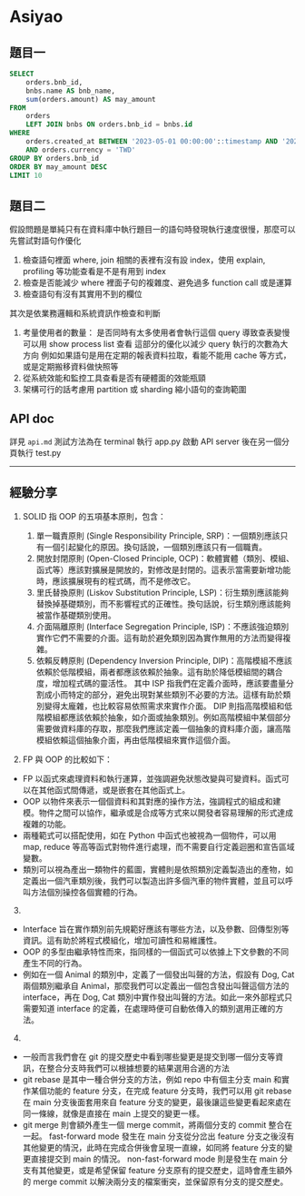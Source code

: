 # Asiyao

## 題目一

```sql
SELECT
    orders.bnb_id,
    bnbs.name AS bnb_name,
    sum(orders.amount) AS may_amount
FROM
    orders
    LEFT JOIN bnbs ON orders.bnb_id = bnbs.id
WHERE
    orders.created_at BETWEEN '2023-05-01 00:00:00'::timestamp AND '2023-06-01 00:00:00'::timestamp
    AND orders.currency = 'TWD'
GROUP BY orders.bnb_id
ORDER BY may_amount DESC
LIMIT 10
```

## 題目二

假設問題是單純只有在資料庫中執行題目一的語句時發現執行速度很慢，那麼可以先嘗試對語句作優化

1. 檢查語句裡面 where, join 相關的表裡有沒有設 index，使用 explain, profiling 等功能查看是不是有用到 index
2. 檢查是否能減少 where 裡面子句的複雜度、避免過多 function call 或是運算
3. 檢查語句有沒有其實用不到的欄位

其次是依業務邏輯和系統資訊作檢查和判斷

1. 考量使用者的數量：
   是否同時有太多使用者會執行這個 query 導致查表變慢
   可以用 show process list 查看
   這部分的優化以減少 query 執行的次數為大方向
   例如如果語句是用在定期的報表資料拉取，看能不能用 cache 等方式，或是定期搬移資料做快照等
2. 從系統效能和監控工具查看是否有硬體面的效能瓶頸
3. 架構可行的話考慮用 partition 或 sharding 縮小語句的查詢範圍

## API doc

詳見 `api.md`
測試方法為在 terminal 執行 app.py 啟動 API server 後在另一個分頁執行 test.py

----

## 經驗分享

1. SOLID 指 OOP 的五項基本原則，包含：

   1. 單一職責原則 (Single Responsibility Principle, SRP)：一個類別應該只有一個引起變化的原因。換句話說，一個類別應該只有一個職責。
   2. 開放封閉原則 (Open-Closed Principle, OCP)：軟體實體（類別、模組、函式等）應該對擴展是開放的，對修改是封閉的。這表示當需要新增功能時，應該擴展現有的程式碼，而不是修改它。
   3. 里氏替換原則 (Liskov Substitution Principle, LSP)：衍生類別應該能夠替換掉基礎類別，而不影響程式的正確性。換句話說，衍生類別應該能夠被當作基礎類別使用。
   4. 介面隔離原則 (Interface Segregation Principle, ISP)：不應該強迫類別實作它們不需要的介面。這有助於避免類別因為實作無用的方法而變得複雜。
   5. 依賴反轉原則 (Dependency Inversion Principle, DIP)：高階模組不應該依賴於低階模組，兩者都應該依賴於抽象。這有助於降低模組間的耦合度，增加程式碼的靈活性。
其中 ISP 指我們在定義介面時，應該要盡量分割成小而特定的部分，避免出現對某些類別不必要的方法。這樣有助於類別變得太龐雜，也比較容易依照需求來實作介面。
DIP 則指高階模組和低階模組都應該依賴於抽象，如介面或抽象類別。例如高階模組中某個部分需要做資料庫的存取，那麼我們應該定義一個抽象的資料庫介面，讓高階模組依賴這個抽象介面，再由低階模組來實作這個介面。

2. FP 與 OOP 的比較如下：

- FP 以函式來處理資料和執行運算，並強調避免狀態改變與可變資料。函式可以在其他函式間傳遞，或是嵌套在其他函式上。
- OOP 以物件來表示一個個資料和其對應的操作方法，強調程式的組成和建模。物件之間可以協作，繼承或是合成等方式來以開發者容易理解的形式達成複雜的功能。
- 兩種範式可以搭配使用，如在 Python 中函式也被視為一個物件，可以用 map, reduce 等高等函式對物件進行處理，而不需要自行定義迴圈和宣告區域變數。
- 類別可以視為產出一類物件的藍圖，實體則是依照類別定義製造出的產物，如定義出一個汽車類別後，我們可以製造出許多個汽車的物件實體，並且可以呼叫方法個別操控各個實體的行為。

3.  

- Interface 旨在實作類別前先規範好應該有哪些方法，以及參數、回傳型別等資訊。這有助於將程式模組化，增加可讀性和易維護性。
- OOP 的多型由繼承特性而來，指同樣的一個函式可以依據上下文參數的不同產生不同的行為。
- 例如在一個 Animal 的類別中，定義了一個發出叫聲的方法，假設有 Dog, Cat 兩個類別繼承自 Animal，那麼我們可以定義出一個包含發出叫聲這個方法的 interface，再在 Dog, Cat 類別中實作發出叫聲的方法。如此一來外部程式只需要知道 interface 的定義，在處理時便可自動依傳入的類別選用正確的方法。

4.  

- 一般而言我們會在 git 的提交歷史中看到哪些變更是提交到哪一個分支等資訊，在整合分支時我們可以根據想要的結果選用合適的方法
- git rebase 是其中一種合併分支的方法，例如 repo 中有個主分支 main 和實作某個功能的 feature 分支，在完成 feature 分支時，我們可以用 git rebase 在 main 分支後面套用來自 feature 分支的變更，最後讓這些變更看起來處在同一條線，就像是直接在 main 上提交的變更一樣。
- git merge 則會額外產生一個 merge commit，將兩個分支的 commit 整合在一起。
  fast-forward mode 發生在 main 分支從分岔出 feature 分支之後沒有其他變更的情況，此時在完成合併後會呈現一直線，如同將 feature 分支的變更直接提交到 main 的情況。
  non-fast-forward mode 則是發生在 main 分支有其他變更，或是希望保留 feature 分支原有的提交歷史，這時會產生額外的 merge commit 以解決兩分支的檔案衝突，並保留原有分支的提交歷史。
